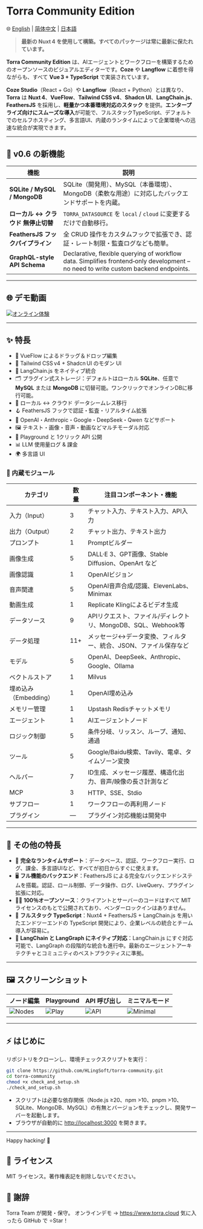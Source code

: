 
# Torra Community Edition

🌐 [English](./README.md) | [简体中文](./README.zh-CN.md) | [日本語](./README.ja.md)

> **最新の Nuxt 4 を使用して構築。すべてのパッケージは常に最新に保たれています。**

**Torra Community Edition** は、AIエージェントとワークフローを構築するためのオープンソースのビジュアルエディターです。**Coze** や **Langflow** に着想を得ながらも、すべて **Vue 3 + TypeScript** で実装されています。

**Coze Studio**（React + Go）や **Langflow**（React + Python）とは異なり、**Torra** は **Nuxt 4**、**VueFlow**、**Tailwind CSS v4**、**Shadcn UI**、**LangChain.js**、**FeathersJS** を採用し、**軽量かつ本番環境対応のスタック** を提供。**エンタープライズ向けにスムーズな導入**が可能で、フルスタックTypeScript、デフォルトでのセルフホスティング、多言語UI、内蔵のランタイムによって企業環境への迅速な統合が実現できます。

---

## 🌟 v0.6 の新機能

| 機能 | 説明 |
|------|------|
| **SQLite / MySQL / MongoDB** | SQLite（開発用）、MySQL（本番環境）、MongoDB（柔軟な用途）に対応したバックエンドサポートを内蔵。 |
| **ローカル ↔ クラウド 無停止切替** | `TORRA_DATASOURCE` を `local` / `cloud` に変更するだけで自動移行。 |
| **FeathersJS フックパイプライン** | 全 CRUD 操作をカスタムフックで拡張でき、認証・レート制限・監査ログなども簡単。 |
| **GraphQL-style API Schema** | Declarative, flexible querying of workflow data. Simplifies frontend‑only development – no need to write custom backend endpoints. |

---

## 🌐 デモ動画

[![オンライン体験](https://file.web.hlingsoft.com/SN1tGlRFSFsCB2B4in87AeKxt6nGFRrY/torra_screenshot.png)](https://file.web.hlingsoft.com/70ccmgMsHhoo8TnCFBqRWhBiMXudgrem/%E9%A3%9E%E4%B9%A620250627-212754.mp4)

---

## ✨ 特長

- 🚀 VueFlow によるドラッグ＆ドロップ編集
- 🎨 Tailwind CSS v4 + Shadcn UI のモダン UI
- 🤖 LangChain.js をネイティブ統合
- 🗂 プラグイン式ストレージ：デフォルトはローカル **SQLite**、任意で **MySQL** または **MongoDB** に切替可能。ワンクリックでオンラインDBに移行可能。
- 🔄 ローカル ↔ クラウド データシームレス移行
- 🪝 FeathersJS フックで認証・監査・リアルタイム拡張
- 🧠 OpenAI・Anthropic・Google・DeepSeek・Qwen などサポート
- 🖼 テキスト・画像・音声・動画などマルチモーダル対応
- 🧪 Playground と 1クリック API 公開
- 📊 LLM 使用量ログ & 課金
- 🌍 多言語 UI

### 🧩 内蔵モジュール

| カテゴリ            | 数量  | 注目コンポーネント・機能                               |
| --------------- | --- | ------------------------------------------ |
| 入力（Input）       | 3   | チャット入力、テキスト入力、API入力                        |
| 出力（Output）      | 2   | チャット出力、テキスト出力                              |
| プロンプト           | 1   | Promptビルダー                                 |
| 画像生成            | 5   | DALL·E 3、GPT画像、Stable Diffusion、OpenArt など |
| 画像認識            | 1   | OpenAIビジョン                                 |
| 音声関連            | 5   | OpenAI音声合成/認識、ElevenLabs、Minimax           |
| 動画生成            | 1   | Replicate Klingによるビデオ生成                    |
| データソース          | 9   | APIリクエスト、ファイル/ディレクトリ、MongoDB、SQL、Webhook等  |
| データ処理           | 11+ | メッセージ↔データ変換、フィルター、統合、JSON、ファイル保存など         |
| モデル             | 5   | OpenAI、DeepSeek、Anthropic、Google、Ollama    |
| ベクトルストア         | 1   | Milvus                                     |
| 埋め込み（Embedding） | 1   | OpenAI埋め込み                                 |
| メモリー管理          | 1   | Upstash Redisチャットメモリ                       |
| エージェント          | 1   | AIエージェントノード                                |
| ロジック制御          | 5   | 条件分岐、リッスン、ループ、通知、通過                        |
| ツール             | 5   | Google/Baidu検索、Tavily、電卓、タイムゾーン変換          |
| ヘルパー            | 7   | ID生成、メッセージ履歴、構造化出力、音声/映像の長さ計測など            |
| MCP             | 3   | HTTP、SSE、Stdio                             |
| サブフロー           | 1   | ワークフローの再利用ノード                              |
| プラグイン           | —   | プラグイン対応機能は開発中                              |


---


## 🧾 その他の特長

- 📅 **完全なランタイムサポート**：データベース、認証、ワークフロー実行、ログ、課金、多言語UIなど、すべてが初日からすぐに使えます。
- 🖥 **フル機能のバックエンド**：FeathersJS による完全なバックエンドシステムを搭載。認証、ロール制御、データ操作、ログ、LiveQuery、プラグイン拡張に対応。
- 🧑‍💻 **100％オープンソース**：クライアントとサーバーのコードはすべて MIT ライセンスのもとで公開されており、ベンダーロックインはありません。
- 🧩 **フルスタック TypeScript**：Nuxt4 + FeathersJS + LangChain.js を用いたエンドツーエンドの TypeScript 開発により、企業レベルの統合とチーム導入が容易に。
- 🧠 **LangChain と LangGraph にネイティブ対応**：LangChain.js にすぐ対応可能で、LangGraph の段階的な統合も進行中。最新のエージェントアーキテクチャとコミュニティのベストプラクティスに準拠。


---


## 🖼 スクリーンショット

| ノード編集 | Playground | API 呼び出し | ミニマルモード |
|------------|------------|--------------|----------------|
| ![Nodes](https://file.web.hlingsoft.com/0A0hfGrrTIPm9scihpEaarogPnMAWhbO/%E6%88%AA%E5%B1%8F2025-06-26%2011.18.59.png) | ![Play](https://file.web.hlingsoft.com/DPBatHp8K42r6qc0hWHW5if7FfmEtpHg/%E6%88%AA%E5%B1%8F2025-06-26%2011.16.08.png) | ![API](https://file.web.hlingsoft.com/lKilFV9MR3r6flvFCPVlcquvvHyb0fL7/%E6%88%AA%E5%B1%8F2025-07-26%2014.46.22.png) | ![Minimal](https://file.web.hlingsoft.com/Oos0WK5b76heWyUwH2zTVhOgHBB5BPYf/%E6%88%AA%E5%B1%8F2025-07-26%2014.45.27.png) |

---
 


 ## ⚡ はじめに

リポジトリをクローンし、環境チェックスクリプトを実行：

```bash
git clone https://github.com/HLingSoft/torra-community.git
cd torra-community
chmod +x check_and_setup.sh
./check_and_setup.sh

```

- スクリプトは必要な依存関係（Node.js ≥20、npm >10、pnpm >10、SQLite、MongoDB、MySQL）の有無とバージョンをチェックし、開発サーバーを起動します。
- ブラウザが自動的に <http://localhost:3000> を開きます。

---

Happy hacking! 🚀

## 📄 ライセンス
MIT ライセンス。著作権表記を削除しないでください。



## 🙌 謝辞
Torra Team が開発・保守。
オンラインデモ → https://www.torra.cloud
気に入ったら GitHub で ⭐Star！
